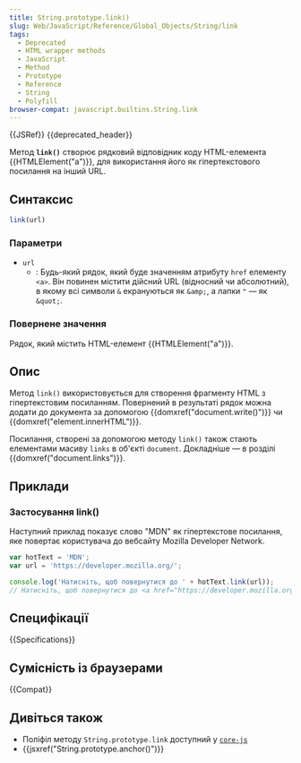 ```yaml
---
title: String.prototype.link()
slug: Web/JavaScript/Reference/Global_Objects/String/link
tags:
  - Deprecated
  - HTML wrapper methods
  - JavaScript
  - Method
  - Prototype
  - Reference
  - String
  - Polyfill
browser-compat: javascript.builtins.String.link
---
```

{{JSRef}} {{deprecated_header}}

Метод **`link()`** створює рядковий відповідник коду HTML-елемента {{HTMLElement("a")}}, для використання його як гіпертекстового посилання на інший URL.

## Синтаксис

```js
link(url)
```

### Параметри

- `url`
  - : Будь-який рядок, який буде значенням атрибуту `href` елементу `<a>`. Він повинен містити дійсний URL (відносний чи абсолютний), в якому всі символи `&` екрануються як `&amp;`, а лапки `"` — як `&quot;`.

### Повернене значення

Рядок, який містить HTML-елемент {{HTMLElement("a")}}.

## Опис

Метод `link()` використовується для створення фрагменту HTML з гіпертекстовим посиланням. Повернений в результаті рядок можна додати до документа за допомогою {{domxref("document.write()")}} чи {{domxref("element.innerHTML")}}.

Посилання, створені за допомогою методу `link()` також стають елементами масиву `links` в об'єкті `document`. Докладніше — в розділі {{domxref("document.links")}}.

## Приклади

### Застосування link()

Наступний приклад показує слово "MDN" як гіпертекстове посилання, яке повертає користувача до вебсайту Mozilla Developer Network.

```js
var hotText = 'MDN';
var url = 'https://developer.mozilla.org/';

console.log('Натисніть, щоб повернутися до ' + hotText.link(url));
// Натисніть, щоб повернутися до <a href="https://developer.mozilla.org/">MDN</a>
```

## Специфікації

{{Specifications}}

## Сумісність із браузерами

{{Compat}}

## Дивіться також

- Поліфіл методу `String.prototype.link` доступний у [`core-js`](https://github.com/zloirock/core-js#ecmascript-string-and-regexp)
- {{jsxref("String.prototype.anchor()")}}
